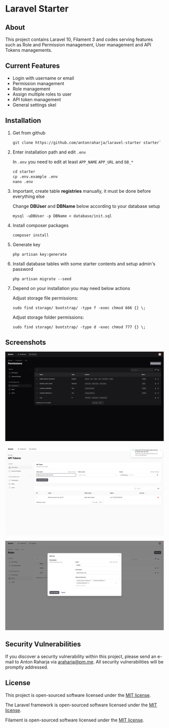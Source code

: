 # Laravel Starter

## About

This project contains Laravel 10, Filament 3 and codes serving features such as Role and Permission management, User management and API Tokens managements.

## Current Features

- Login with username or email
- Permission management
- Role management
- Assign multiple roles to user
- API token management
- General settings skel

## Installation

1. Get from github
   ```
   git clone https://github.com/antonraharja/laravel-starter starter`
   ```

2. Enter installation path and edit `.env`
   
   In `.env` you need to edit at least `APP_NAME` `APP_URL` and `DB_*`
   ```
   cd starter
   cp .env.example .env
   nano .env
   ```

3. Important, create table **registries** manually, it must be done before everything else
   
   Change **DBUser** and **DBName** below according to your database setup
   ```
   mysql -uDBUser -p DBName < database/init.sql
   ```
   
4. Install composer packages
   ```
   composer install
   ```

5. Generate key
   ```
   php artisan key:generate
   ```

6. Install database tables with some starter contents and setup admin's password
   ```
   php artisan migrate --seed
   ```

7. Depend on your installation you may need below actions

   Adjust storage file permissions:
   ```
   sudo find storage/ bootstrap/ -type f -exec chmod 666 {} \;
   ```

   Adjust storage folder permissions:
   ```
   sudo find storage/ bootstrap/ -type d -exec chmod 777 {} \;
   ```

## Screenshots

![Permission List](contribs/screenshots/1_permission_list_dark.png?raw=1 "Permission List")

![Create API Token](contribs/screenshots/3_api_token_create.png?raw=1 "Creare API Token")

![Edit Role](contribs/screenshots/2_role_edit.png?raw=1 "Edit Role")

## Security Vulnerabilities

If you discover a security vulnerability within this project, please send an e-mail to Anton Raharja via [araharja@pm.me](mailto:araharja@pm.me). All security vulnerabilities will be promptly addressed.

## License

This project is open-sourced software licensed under the [MIT license](https://github.com/antonraharja/laravel-starter/blob/master/LICENSE).

The Laravel framework is open-sourced software licensed under the [MIT license](https://opensource.org/licenses/MIT).

Filament is open-sourced software licensed under the [MIT license](https://github.com/filamentphp/filament/blob/3.x/LICENSE.md).
